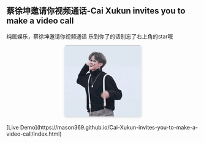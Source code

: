 ## 蔡徐坤邀请你视频通话-Cai Xukun invites you to make a video call
纯属娱乐，蔡徐坤邀请你视频通话
乐到你了的话别忘了右上角的star哦  

 <center>
    <img style="border-radius: 0.3125em;box-shadow: 0 2px 4px 0 rgba(34,36,38,.12),0 2px 10px 0 rgba(34,36,38,.08);" src="img/wKgBOV4VsWyAB9cMAAtAhfXnV4g3012.no"><br><span style="color:orange; border-bottom: 1px solid #d9d9d9;display: inline-block;color: #999;padding: 2px;">
    </center>
[Live Demo](https://mason369.github.io/Cai-Xukun-invites-you-to-make-a-video-call/index.html)
